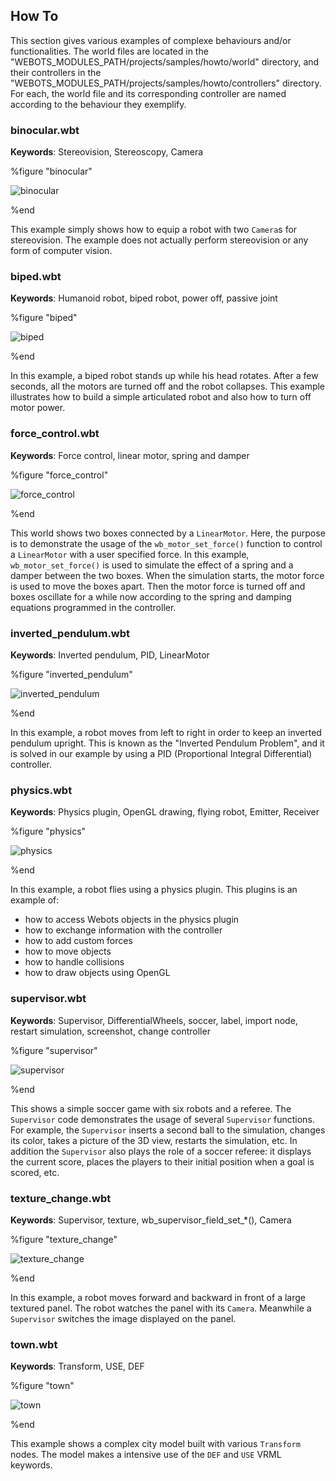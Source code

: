 ## How To

This section gives various examples of complexe behaviours and/or
functionalities. The world files are located in the
"WEBOTS\_MODULES\_PATH/projects/samples/howto/world" directory, and their
controllers in the "WEBOTS\_MODULES\_PATH/projects/samples/howto/controllers"
directory. For each, the world file and its corresponding controller are named
according to the behaviour they exemplify.

### binocular.wbt

**Keywords**: Stereovision, Stereoscopy, Camera

%figure "binocular"

![binocular](png/binocular.png)

%end

This example simply shows how to equip a robot with two `Camera`s for
stereovision. The example does not actually perform stereovision or any form of
computer vision.

### biped.wbt

**Keywords**: Humanoid robot, biped robot, power off, passive joint

%figure "biped"

![biped](png/biped.png)

%end

In this example, a biped robot stands up while his head rotates. After a few
seconds, all the motors are turned off and the robot collapses. This example
illustrates how to build a simple articulated robot and also how to turn off
motor power.

### force_control.wbt

**Keywords**: Force control, linear motor, spring and damper

%figure "force_control"

![force_control](png/force_control.png)

%end

This world shows two boxes connected by a `LinearMotor`. Here, the purpose is to
demonstrate the usage of the `wb_motor_set_force()` function to control a
`LinearMotor` with a user specified force. In this example,
`wb_motor_set_force()` is used to simulate the effect of a spring and a damper
between the two boxes. When the simulation starts, the motor force is used to
move the boxes apart. Then the motor force is turned off and boxes oscillate for
a while now according to the spring and damping equations programmed in the
controller.

### inverted_pendulum.wbt

**Keywords**: Inverted pendulum, PID, LinearMotor

%figure "inverted_pendulum"

![inverted_pendulum](png/inverted_pendulum.png)

%end

In this example, a robot moves from left to right in order to keep an inverted
pendulum upright. This is known as the "Inverted Pendulum Problem", and it is
solved in our example by using a PID (Proportional Integral Differential)
controller.

### physics.wbt

**Keywords**: Physics plugin, OpenGL drawing, flying robot, Emitter, Receiver

%figure "physics"

![physics](png/physics.png)

%end

In this example, a robot flies using a physics plugin. This plugins is an
example of:

- how to access Webots objects in the physics plugin
- how to exchange information with the controller
- how to add custom forces
- how to move objects
- how to handle collisions
- how to draw objects using OpenGL

### supervisor.wbt

**Keywords**: Supervisor, DifferentialWheels, soccer, label, import node,
    restart simulation, screenshot, change controller

%figure "supervisor"

![supervisor](png/supervisor.png)

%end

This shows a simple soccer game with six robots and a referee. The `Supervisor`
code demonstrates the usage of several `Supervisor` functions. For example, the
`Supervisor` inserts a second ball to the simulation, changes its color, takes a
picture of the 3D view, restarts the simulation, etc. In addition the
`Supervisor` also plays the role of a soccer referee: it displays the current
score, places the players to their initial position when a goal is scored, etc.

### texture_change.wbt

**Keywords**: Supervisor, texture, wb_supervisor_field_set_*(), Camera

%figure "texture_change"

![texture_change](png/texture_change.png)

%end

In this example, a robot moves forward and backward in front of a large textured
panel. The robot watches the panel with its `Camera`. Meanwhile a `Supervisor`
switches the image displayed on the panel.

### town.wbt

**Keywords**: Transform, USE, DEF

%figure "town"

![town](png/town.png)

%end

This example shows a complex city model built with various `Transform` nodes.
The model makes a intensive use of the `DEF` and `USE` VRML keywords.

